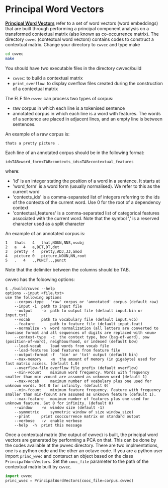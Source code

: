 # Principal Word Vectors

<strong>[Principal Word Vectors](http://urn.kb.se/resolve?urn=urn:nbn:se:uu:diva-353866)</strong> refer to a set of word vectors (word embeddings) that are built through performing a principal component analysis on a transformed contextual matrix (also known as co-occurrence matrix).
The directory `cwvec` (contextual word vectors) contains codes to construct a contextual matrix. 
Change your directory to `cwvec` and type make

```bash
cd cwvec
make
```

You should have two executable files in the directory cwvec/build
  * `cwvec`: to build a contextual matrix
  * `print_overflow`: to display overflow files created during the construction of a contextual matrix

The ELF file `cwvec` can process two types of corpus:
  * raw corpus in which each line is a tokenised sentence
  * annotated corpus in which each line is a word with features. The words of a sentence are placed in adjacent lines, and an empty line is between sentences. 
  
  An example of a raw corpus is:
  ```
  thats a pretty picture .
  ```
  
  Each line of an annotated corpus should be in the following format:
		
  ```
  id<TAB>word_form<TAB>contexts_ids<TAB>contextual_features
  ```
where:
* 'id' is an integer stating the position of a word in a sentence. It starts at 
* 'word_form' is a word form (usually normalised). We refer to this as the current word
* 'contexts_ids' is a comma-separated list of integers referring to the ids of the contexts of the current word. Use 0 for the root of a dependency context
* 'contextual_features' is a comma-separated list of categorical features associated with the current word. Note that the symbol ',' is a reserved character used as a split character 

An example of an annotated corpus is: 
```
1	thats	4	that,NOUN,NNS,nsubj
2	a	4	a,DET,DT,det
3	pretty	4	pretty,ADJ,JJ,amod
4	picture	0	picture,NOUN,NN,root
5	.	4	.,PUNCT,.,punct
```

Note that the delimiter between the columns should be TAB.

cwvec has the foloowing options:

```
$ ./build/cwvec --help
options --input <file.txt>
use the following options
    --corpus-type 	'raw' corpus or 'annotated' corpus (default raw)
    --input	-i	path to input file
    --output	-o	path to output file (default input.bin or input.txt)
    --vocab		path to vocabulary file (default input.vcb)
    --feature		path to feature file (default input.feat)
    --normalize	-n	word normalization (all letters are converted to lowecase format and all sequences of digits are replaced with <num>
    --context-type	-c	the context type, bow (bag-of-word), pow (position-of-word), neighbourhood, or indexed (default bow)
    --load-vocab	load words from vocab file
    --load-features	load features from feature file
    --output-format	-f	'bin' or 'txt' output (default bin)
    --max-memory	-m	the amount of memory (in gigabyte) used for fast matrix access. (default 1.0)
    --overflow-file	overflow file prefix (default overflow)
    --min-vcount	minimum word frequency. Words with frequency smaller than min-vcount are assumed as unknown word (default 1)
    --max-vocab		maximum number of voabulary plus one used for unknown words. Set 0 for infinity. (default 0)
    --min-fcount	minimum feature frequency. Feature with frequency smaller than min-fcount are assumed as unknown feature (default 1).
    --max-feature	maximum number of features plus one used for unknown feature. Set 0 for infinity. (default 0)
    --window	-w	window size (default -1)
    --symmetric		symmetric window of size window_size)
    --print		print cooccurrence matrix on standard output
    --verbose	-v	enable verbose
    --help	-h	print this message
  ```
  Once a contextual matrix (the output of cwvec) is built, the principal word vectors are generated by performing a PCA on that. This can be done by the codes available at the pwvec directory. There are two implmentations, one is a python code and the other an octave code. If you are a python user import `princ_wvec` and contsruct an object based on the class `PrincipalWordVectors`. Set the `cooc_file` parameter to the path of the contextual matrix built by `cwvec`. 
  
 ```python
 import cwvec
 princ_wvec = PrincipalWordVectors(cooc_file=corpus.cwvec)
 ```
  
